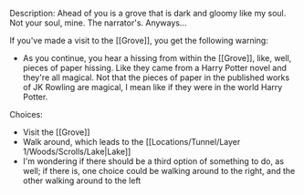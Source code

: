 Description: Ahead of you is a grove that is dark and gloomy like my soul. Not your soul, mine. The narrator's. Anyways...

If you've made a visit to the [[Grove]], you get the following warning:
* As you continue, you hear a hissing from within the [[Grove]], like, well, pieces of paper hissing. Like they came from a Harry Potter novel and they're all magical. Not that the pieces of paper in the published works of JK Rowling are magical, I mean like if they were in the world Harry Potter.

Choices:
- Visit the [[Grove]]
- Walk around, which leads to the [[Locations/Tunnel/Layer 1/Woods/Scrolls/Lake|Lake]]
- I'm wondering if there should be a third option of something to do, as well; if there is, one choice could be walking around to the right, and the other walking around to the left